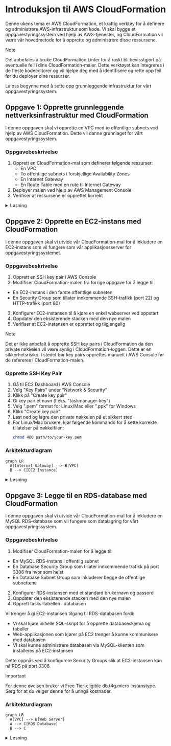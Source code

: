 # Introduksjon til AWS CloudFormation

Denne ukens tema er AWS CloudFormation, et kraftig verktøy for å definere og administrere AWS-infrastruktur som kode. Vi skal bygge et oppgavestyringssystem ved hjelp av AWS-tjenester, og CloudFormation vil være vår hovedmetode for å opprette og administrere disse ressursene.

> [!NOTE]
> Det anbefales å bruke CloudFormation Linter for å raskt bli bevisstgjort på eventuelle feil i dine CloudFormation-maler. Dette verktøyet kan integreres i de fleste kodeeditorer og vil hjelpe deg med å identifisere og rette opp feil før du deployer dine ressurser.

La oss begynne med å sette opp grunnleggende infrastruktur for vårt oppgavestyringssystem.

## Oppgave 1: Opprette grunnleggende nettverksinfrastruktur med CloudFormation

I denne oppgaven skal vi opprette en VPC med to offentlige subnets ved hjelp av AWS CloudFormation. Dette vil danne grunnlaget for vårt oppgavestyringssystem.

### Oppgavebeskrivelse

1. Opprett en CloudFormation-mal som definerer følgende ressurser:
   - En VPC
   - To offentlige subnets i forskjellige Availability Zones
   - En Internet Gateway
   - En Route Table med en rute til Internet Gateway
2. Deployer malen ved hjelp av AWS Management Console
3. Verifiser at ressursene er opprettet korrekt

<details>
<summary>Løsning</summary>

1. Opprett en fil med navnet `network-infrastructure.yaml` og legg til følgende innhold:

```yaml
AWSTemplateFormatVersion: '2010-09-09'
Description: 'Network infrastructure for task management system'

Resources:
  TaskManagementVPC:
    Type: AWS::EC2::VPC
    Properties:
      CidrBlock: 10.0.0.0/16
      EnableDnsHostnames: true
      EnableDnsSupport: true
      InstanceTenancy: default
      Tags:
        - Key: Name
          Value: test-project
  PublicSubnet1:
    Type: AWS::EC2::Subnet
    Properties:
      VpcId: !Ref TaskManagementVPC
      AvailabilityZone: eu-west-1a
      CidrBlock: 10.0.1.0/24
      MapPublicIpOnLaunch: true
      Tags:
        - Key: Name
          Value: test-project

  PublicSubnet2:
    Type: AWS::EC2::Subnet
    Properties:
      VpcId: !Ref TaskManagementVPC
      AvailabilityZone: eu-west-1b
      CidrBlock: 10.0.2.0/24
      MapPublicIpOnLaunch: true
      Tags:
        - Key: Name
          Value: test-project

  InternetGateway:
    Type: AWS::EC2::InternetGateway
    Properties:
      Tags:
        - Key: Name
          Value: test-project

  AttachGateway:
    Type: AWS::EC2::VPCGatewayAttachment
    Properties:
      VpcId: !Ref TaskManagementVPC
      InternetGatewayId: !Ref InternetGateway

  PublicRouteTable:
    Type: AWS::EC2::RouteTable
    Properties:
      VpcId: !Ref TaskManagementVPC
      Tags:
        - Key: Name
          Value: test-project

  PublicRoute:
    Type: AWS::EC2::Route
    DependsOn: AttachGateway
    Properties:
      RouteTableId: !Ref PublicRouteTable
      DestinationCidrBlock: 0.0.0.0/0
      GatewayId: !Ref InternetGateway

  PublicSubnet1RouteTableAssociation:
    Type: AWS::EC2::SubnetRouteTableAssociation
    Properties:
      SubnetId: !Ref PublicSubnet1
      RouteTableId: !Ref PublicRouteTable

  PublicSubnet2RouteTableAssociation:
    Type: AWS::EC2::SubnetRouteTableAssociation
    Properties:
      SubnetId: !Ref PublicSubnet2
      RouteTableId: !Ref PublicRouteTable

Outputs:
  VPCId:
    Description: The ID of the VPC
    Value: !Ref TaskManagementVPC
    Export:
      Name: TaskManagementVPCId

  PublicSubnet1Id:
    Description: The ID of the first public subnet
    Value: !Ref PublicSubnet1
    Export:
      Name: TaskManagementPublicSubnet1Id

  PublicSubnet2Id:
    Description: The ID of the second public subnet
    Value: !Ref PublicSubnet2
    Export:
      Name: TaskManagementPublicSubnet2Id
```

2. For å deploye denne malen:
   - Gå til AWS CloudFormation-konsollen
   - Klikk på \"Create stack\" og velg \"With new resources (standard)\
   - Velg \"Upload a template file\" og last opp din `network-infrastructure.yaml` fil
   - Gi stacken et navn, f.eks. "task-management-network"
   - Trykk "Next"
   - La alt under `Configure stack options` stå som default, trykk `Next`
   - Gå gjennom resten av trinnene og klikk på `Submit`

3. For å verifisere at ressursene er opprettet korrekt:
   - Stacken vil nå gå i status `CREATE_IN_PROGRESS`
   - Vent til stacken er i status `CREATE_COMPLETE`
   - Gå til VPC-konsollen og bekreft at VPC, subnets, internet gateway og route table er opprettet med riktige konfigurasjoner
   - Sjekk at subnets er knyttet til route table, og at route table har en rute til internet gateway

Denne CloudFormation-malen oppretter en grunnleggende nettverksinfrastruktur for vårt oppgavestyringssystem. Vi har definert en VPC med to offentlige subnets i forskjellige Availability Zones, en Internet Gateway for internett-tilkobling, og en Route Table som ruter trafikk fra subnets til Internet Gateway.

Malen inkluderer også Outputs-seksjonen som eksporterer VPC og Subnet IDer. Dette gjør det enkelt å referere til disse ressursene i fremtidige CloudFormation-maler, noe som fremmer gjenbruk og modularitet i infrastrukturkoden vår.

</details>

## Oppgave 2: Opprette en EC2-instans med CloudFormation

I denne oppgaven skal vi utvide vår CloudFormation-mal for å inkludere en EC2-instans som vil fungere som vår applikasjonsserver for oppgavestyringssystemet.

### Oppgavebeskrivelse

1. Opprett en SSH key pair i AWS Console
2. Modifiser CloudFormation-malen fra forrige oppgave for å legge til:
  - En EC2-instans i den første offentlige subneten
  - En Security Group som tillater innkommende SSH-trafikk (port 22) og HTTP-trafikk (port 80)
3. Konfigurer EC2-instansen til å kjøre en enkel webserver ved oppstart
4. Oppdater den eksisterende stacken med den nye malen
5. Verifiser at EC2-instansen er opprettet og tilgjengelig

> [!NOTE]
> Det er ikke anbefalt å opprette SSH key pairs i CloudFormation da den private nøkkelen vil være synlig i CloudFormation-loggen. Dette er en sikkerhetsrisiko. I stedet bør key pairs opprettes manuelt i AWS Console før de refereres i CloudFormation-malen.

### Opprette SSH Key Pair

1. Gå til EC2 Dashboard i AWS Console
2. Velg "Key Pairs" under "Network & Security"
3. Klikk på "Create key pair"
4. Gi key pair et navn (f.eks. "taskmanager-key")
5. Velg ".pem" format for Linux/Mac eller ".ppk" for Windows
6. Klikk "Create key pair"
7. Last ned og lagre den private nøkkelen på et sikkert sted
8. For Linux/Mac brukere, kjør følgende kommando for å sette korrekte tillatelser på nøkkelfilen:
   ```bash
   chmod 400 path/to/your-key.pem
   ```

### Arkitekturdiagram

```mermaid
graph LR
  A[Internet Gateway] --> B[VPC]
  B --> C[EC2 Instance]
```

<details>
<summary>Løsning</summary>

1. Modifiser `network-infrastructure.yaml` filen og legg til følgende ressurser:

```yaml
  WebServerSecurityGroup:
    Type: AWS::EC2::SecurityGroup
    Properties:
      GroupDescription: Allow SSH and HTTP
      VpcId: !Ref TaskManagementVPC
      SecurityGroupIngress:
        - IpProtocol: tcp
          FromPort: 22
          ToPort: 22
          CidrIp: 0.0.0.0/0
        - IpProtocol: tcp
          FromPort: 80
          ToPort: 80
          CidrIp: 0.0.0.0/0
      Tags:
        - Key: Name
          Value: test-project

  WebServerInstance:
    Type: AWS::EC2::Instance
    Properties:
      ImageId: ami-05edf2d87fdbd91c1  # Amazon Linux 2023 AMI in eu-west-1
      InstanceType: t2.micro
      KeyName: taskmanager-key  # Name of the key pair you created
      NetworkInterfaces:
        - AssociatePublicIpAddress: true
          DeviceIndex: 0
          GroupSet:
            - !Ref WebServerSecurityGroup
          SubnetId: !Ref PublicSubnet1
      UserData:
        Fn::Base64: !Sub |
          #!/bin/bash
          yum update -y
          yum install -y httpd
          systemctl start httpd
          systemctl enable httpd
          echo "<h1>Welcome to the Task Management System</h1>" > /var/www/html/index.html
          systemctl restart httpd
      Tags:
        - Key: Name
          Value: test-project

Outputs:
  WebServerPublicIP:
    Description: Public IP address of the web server
    Value: !GetAtt WebServerInstance.PublicIp
```

2. For å oppdatere den eksisterende stacken:
  - Gå til AWS CloudFormation-konsollen
  - Velg stacken du opprettet i forrige oppgave
  - Klikk på "Update"
  - Velg "Replace existing template"
  - Last opp den oppdaterte YAML-filen
  - På siste side, før du trykker `Submit`, så er det en seksjon som heter `Changeset preview`
  - Gå gjennom endringene som listes under `Changeset preview` og se at det er som forventet. Bekreft endringene med `Submit`

3. For å verifisere at EC2-instansen er opprettet og tilgjengelig:
  - Vent til stacken er i status "UPDATE_COMPLETE"
  - Gå til EC2-konsollen og finn den nyopprettede instansen
  - Se at EC2-instansen viser `2/2 checks passed` og ikke `Initialising` under `Status Check` TODO
  - Kopier den offentlige IP-adressen
  - Åpne en nettleser og lim inn IP-adressen
  - Du skal se meldingen "Welcome to Task Management System"
  - Test SSH-tilkobling med din private nøkkel: `ssh -i path/to/key.pem ec2-user@public-ip`

Denne oppdateringen til vår CloudFormation-mal legger til en EC2-instans som kjører en enkel webserver. Vi har også lagt til en Security Group som tillater innkommende trafikk på port 22 (SSH) og port 80 (HTTP).

UserData-seksjonen i EC2-instansens konfigurasjon inneholder et bash-skript som kjører ved oppstart. Dette skriptet installerer og starter Apache webserver, og lager en enkel HTML-side.

> [!IMPORTANT]
> Sørg for at key pair-navnet i CloudFormation-malen matcher nøyaktig med navnet på key pair du opprettet i AWS Console. Oppbevar den private nøkkelen på et sikkert sted, da den ikke kan lastes ned på nytt fra AWS.

Ved å bruke CloudFormation har vi nå automatisert opprettelsen av både nettverksinfrastruktur og en applikasjonsserver. Dette gjør det enkelt å reprodusere miljøet og holde infrastrukturen som kode.

</details>

## Oppgave 3: Legge til en RDS-database med CloudFormation

I denne oppgaven skal vi utvide vår CloudFormation-mal for å inkludere en MySQL RDS-database som vil fungere som datalagring for vårt oppgavestyringssystem.

### Oppgavebeskrivelse

1. Modifiser CloudFormation-malen for å legge til:
  - En MySQL RDS-instans i offentlig subnet
  - En Database Security Group som tillater innkommende trafikk på port 3306 fra hvor som helst
  - En Database Subnet Group som inkluderer begge de offentlige subnettene
2. Konfigurer RDS-instansen med et standard brukernavn og passord
3. Oppdater den eksisterende stacken med den nye malen
4. Opprett tasks-tabellen i databasen

Vi trenger å gi EC2-instansen tilgang til RDS-databasen fordi:
- Vi skal kjøre initielle SQL-skript for å opprette databaseskjema og tabeller
- Web-applikasjonen som kjører på EC2 trenger å kunne kommunisere med databasen
- Vi skal kunne administrere databasen via MySQL-klienten som installeres på EC2-instansen

Dette oppnås ved å konfigurere Security Groups slik at EC2-instansen kan nå RDS på port 3306.

> [!IMPORTANT] 
> For denne øvelsen bruker vi Free Tier-eligible db.t4g.micro instanstype. Sørg for at du velger denne for å unngå kostnader.

### Arkitekturdiagram

```mermaid
graph LR
  A[VPC] --> B[Web Server]
  A --> C[RDS Database]
  B --> C
```

<details>
<summary>Løsning</summary>

1. Modifiser `network-infrastructure.yaml` filen og legg til følgende ressurser:

```yaml
  DatabaseSubnetGroup:
    Type: AWS::RDS::DBSubnetGroup
    Properties:
      DBSubnetGroupDescription: Subnet group for RDS database
      SubnetIds:
        - !Ref PublicSubnet1
        - !Ref PublicSubnet2
      Tags:
        - Key: Name
          Value: test-project

  DatabaseSecurityGroup:
    Type: AWS::EC2::SecurityGroup
    Properties:
      GroupDescription: Allow MySQL access from anywhere
      VpcId: !Ref TaskManagementVPC
      SecurityGroupIngress:
        - IpProtocol: tcp
          FromPort: 3306
          ToPort: 3306
          CidrIp: 0.0.0.0/0
      Tags:
        - Key: Name
          Value: test-project

  TaskManagementDatabase:
    Type: AWS::RDS::DBInstance
    Properties:
      DBName: taskmanager
      Engine: mysql
      MasterUsername: admin
      MasterUserPassword: passordd  # Replace with a secure password
      DBInstanceClass: db.t4g.micro              # Free tier eligible
      AllocatedStorage: 20
      PubliclyAccessible: true
      VPCSecurityGroups:
        - !Ref DatabaseSecurityGroup
      DBSubnetGroupName: !Ref DatabaseSubnetGroup
      BackupRetentionPeriod: 0                   # Disable automated backups
      Tags:
        - Key: Name
          Value: test-project

Outputs:
  DatabaseEndpoint:
    Description: Endpoint of the RDS database
    Value: !GetAtt TaskManagementDatabase.Endpoint.Address
```

2. Oppdater stacken som tidligere beskrevet.

3. Når RDS er tilgjengelig (dette kan ta noen minutter, så vær tålmodig), opprett tasks-tabellen:

```bash
# SSH til EC2-instansen
ssh -i path/to/key.pem ec2-user@your-ec2-ip

# Installer MySQL client
sudo dnf update -y
sudo dnf install mariadb105 -y

# Koble til RDS
mysql -h <RDS_ENDPOINT> -u admin -p

# Opprett tabell
USE taskmanager;

CREATE TABLE tasks (
  id INT AUTO_INCREMENT PRIMARY KEY,
  title VARCHAR(255) NOT NULL,
  description TEXT,
  status VARCHAR(50) DEFAULT 'Pending'
);

# Verifiser
SHOW TABLES;
```

> [!NOTE]
> For produksjonsmiljøer bør du:
> - Bruke private subnets for RDS
> - Aktivere automatisk backup
> - Implementere Multi-AZ deployment
> - Bruke sterkere passord
> - Vurdere større instance class basert på arbeidslast

</details>


